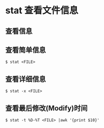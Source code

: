 # stat 查看文件信息

## 查看信息

## 查看简单信息

```shell
$ stat <FILE>
```

## 查看详细信息

```shell
$ stat -x <FILE>
```

## 查看最后修改(Modify)时间

```shell
$ stat -t %D-%T <FILE> |awk '{print $10}'
```
